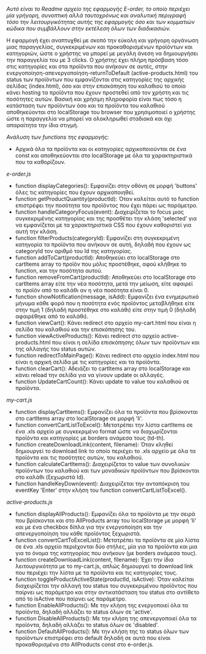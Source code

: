 *Αυτό είναι το Readme αρχείο της εφαρμογής E-order, το οποίο περιέχει μία γρήγορη, συνοπτική αλλά ταυτοχρόνως και αναλυτική περιγραφή τόσο την λειτουργικότητας αυτής της εφαρμογής όσο και των κομματιών κώδικα που συμβάλλουν στην εκτέλεση όλων των διαδικασιών.*

Η εφαρμογή έχει αναπτυχθεί με σκοπό την εύκολη και γρήγορη οργάνωση μιας παραγγελίας, συγκεκριμένων και προκαθορισμένων προϊόντων και κατηγοριών, ώστε ο χρήστης να μπορεί με μεγάλη άνεση να δημιουργήσει την παραγγελία του με 3 clicks. Ο χρήστης έχει πλήρη πρόσβαση τόσο στις κατηγορίες και στα προϊόντα που ανήκουν σε αυτές, στην ενεργοποίηση-απενεργοποίηση-returnToDefault (active-products.html) του status των προϊόντων που εμφανίζονται στις κατηγορίες της αρχικής σελίδας (index.html), όσο και στην επισκόπηση του καλαθιού το οποίο κάνει hosting τα προϊόντα που έχουν προστεθεί από τον χρήστη και τις ποσότητες αυτών. Βασική και χρήσιμη πληροφορία είναι πως τόσο η κατάσταση των προϊόντων όσο και τα προϊόντα του καλαθιού αποθηκεύονται στο localStorage του browser που χρησιμοποιεί ο χρήστης ώστε η παραγγελία να μπορεί να ολοκληρωθεί σταδιακά και όχι απαραίτητα την ίδια στιγμή.

*Ανάλυση των functions της εφαρμογής:*

- Αρχικά όλα τα προϊόντα και οι κατηγορίες αρχικοποιούνται σε ένα const και αποθηκεύονται στο localStorage με όλα τα χαρακτηριστικά που τα καθορίζουν.

*e-order.js*
- function displayCategories(): Εμφανίζει στην οθόνη σε μορφή 'buttons' όλες τις κατηγορίες που έχουν αρχικοποιηθεί.
- function getProductQuantity(productId): Όταν καλείται αυτό το function επιστρέφει την ποσότητα του προϊόντος που έχει πάρει ως παράμετρο.
- function handleCategoryFocus(event): Διαχειρίζεται το focus μιας συγκεκριμένης κατηγορίας και της προσθέτει την κλάση 'selected' για να εμφανίζεται με τα χαρακτηριστικά CSS που έχουν καθοριστεί για αυτή την κλάση.
- function filterProducts(categoryId): Εμφανίζει στη συγκεκριμένη κατηγορία τα προϊόντα που ανήκουν σε αυτή, δηλαδή που έχουν ως categoryId τον αριθμό του Id της κατηγορίας.
- function addToCart(productId): Αποθηκεύει στο localStorage στο cartItems array το προϊόν που μόλις προστέθηκε, αφού κλήθηκε το function, και την ποσότητα αυτού.
- function removeFromCart(productId): Αποθηκεύει στο localStorage στο cartItems array είτε την νέα ποσότητα, μετά την μείωση, είτε αφαιρεί το προϊόν από το καλάθι αν η νέα ποσότητα είναι 0.
- function showNotification(message, isAdd): Εμφανίζει ένα ενημερωτικό μήνυμα κάθε φορά που η ποσότητα ενός προϊόντος μεταβλήθηκε είτε στην τιμή 1 (δηλαδή προστέθηκε στο καλάθι) είτε στην τιμή 0 (δηλαδή αφαιρέθηκε από το καλάθι).
- function viewCart(): Κάνει redirect στο αρχείο my-cart.html που είναι η σελίδα του καλαθιού και την επισκόπησης του.
- function viewActiveProducts(): Κάνει redirect στο αρχείο active-products.html που είναι η σελίδα επισκόπησης όλων των προϊόντων και της αλλαγής του status αυτών.
- function redirectToMainPage(): Κάνει redirect στο αρχείο index.html που είναι η αρχική σελίδα με τις κατηγορίες και τα προϊόντα.
- function clearCart(): Αδειάζει το cartItems array στο localStorage και κάνει reload την σελίδα για να γίνουν update οι αλλαγές.
- function UpdateCartCount(): Κάνει update το value του καλαθιού σε προϊόντα.

*my-cart.js*
- function displayCartItems(): Εμφανίζει όλα τα προϊόντα που βρίσκονται στο cartItems array στο localStorage σε μορφή 'li'.
- function convertCartListToExcel(): Μετατρέπει την λίστα cartItems σε ένα .xls αρχείο με συγκεκριμένο format ώστε να διαχωρίζονται προϊόντα και κατηγορίες με borders ανάμεσα τους (td-th).
- function createDownloadLink(content, filename): Όταν κληθεί δημιουργεί το download link το οποίο περιέχει το .xls αρχείο με όλα τα προϊόντα και τις ποσότητες αυτών, του καλαθιού.
- function calculateCartItems(): Διαχειρίζεται το value των συνολικών προϊόντων του καλαθιού και των μοναδικών προϊόντων που βρίσκονται στο καλάθι (ξεχωριστά Id).
- function handleKeyDown(event): Διαχειρίζεται την ανταπόκριση του eventKey 'Enter' στην κλήση του function convertCartListToExcel().

*active-products.js*
- function displayAllProducts(): Εμφανίζει όλα τα προϊόντα με την σειρά που βρίσκονται και στο AllProducts array του localStorage με μορφή 'li' και με ένα checkbox δίπλα για την ενεργοποίηση και την απενεργοποίηση του κάθε προϊόντος ξεχωριστά.
- function convertCartToExcelList(): Μετατρέπει τα προϊόντα σε μία λίστα σε ένα .xls αρχείο περιέχονται δύο στήλες, μία για τα προϊόντα και μια για το όνομα της κατηγορίας που ανήκουν (με borders ανάμεσα τους).
- function createDownloadLink(content, filename): Έχει την ίδια λειτουργικότητα με το my-cart.js, απλώς δημιουργεί το download link που περιέχει την λίστα με τα προϊόντα και τις κατηγορίες τους.
- function toggleProductActiveState(productId, isActive): Όταν καλείται διαχειρίζεται την αλλαγή του status του συγκεκριμένου προϊόντος που παίρνει ως παράμετρο και στην αντικατάσταση του status στο αντίθετο από το isActive που παίρνει ως παράμετρο.
- function EnableAllProducts(): Με την κλήση της ενεργοποιεί όλα τα προϊόντα, δηλαδή αλλάζει το status όλων σε 'active'.
- function DisableAllProducts(): Με την κλήση της απενεργοποιεί όλα τα προϊόντα, δηλαδή αλλάζει το status όλων σε 'disabled'.
- function DefaultAllProducts(): Με την κλήση της το status όλων των προϊόντων επιστρέφει στο default δηλαδή σε αυτά που είναι προκαθορισμένα στο AllProducts const στο e-order.js.